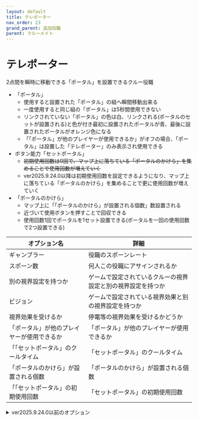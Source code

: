 ```yaml
---
layout: default
title: テレポーター
nav_order: 23
grand_parent: 追加役職
parent: クルーメイト
---
```


# テレポーター

2点間を瞬時に移動できる「ポータル」を設置できるクルー役職<br>
- 「ポータル」
  - 使用すると設置された「ポータル」の組へ瞬間移動出来る
  - 一度使用すると同じ組の「ポータル」は5秒間使用できない
  - リンクされていない「ポータル」の色は白、リンクされる(ポータルのセットが設置される)と色が付き最初に設置されたポータルが青、最後に設置されたポータルがオレンジ色になる
  - 「「ポータル」が他のプレイヤーが使用できるか」がオフの場合、「ポータル」は設置した「テレポーター」のみ表示され使用できる
- ボタン能力「セットポータル」
  - ~~初期使用回数は0回で、マップ上に落ちている「ポータルのかけら」を集めることで使用回数が増えていく~~
  - ver2025.9.24.0以降は初期使用回数を設定できるようになり、マップ上に落ちている「ポータルのかけら」を集めることで更に使用回数が増えていく
- 「ポータルのかけら」
  - マップ上に「「ポータルのかけら」が設置される個数」数設置される
  - 近づいて使用ボタンを押すことで回収できる
  - 使用回数1回でポータルを1セット設置できる(ポータルを一回の使用回数で2つ設置できる)

|  オプション名 |  詳細  |
| ---- | ---- |
| ギャンブラー  | 役職のスポーンレート |
| スポーン数  | 何人この役職にアサインされるか |
| 別の視界設定を持つか  |  ゲームで設定されているクルーの視界設定と別の視界設定を持つか  |
| ビジョン  |  ゲームで設定されている視界効果と別の視界設定を持つか  |
| 視界効果を受けるか  |  停電等の視界効果を受けるかどうか  |
| 「ポータル」が他のプレイヤーが使用できるか  |  「ポータル」が他のプレイヤーが使用できるか  |
| 「「セットポータル」のクールタイム  |  「セットポータル」のクールタイム  |
| 「ポータルのかけら」が設置される個数  |  「ポータルのかけら」が設置される個数  |
| 「「セットポータル」の初期使用回数  |  「セットポータル」の初期使用回数  |

<details>
<summary>ver2025.9.24.0以前のオプション</summary>

|  オプション名 |  詳細  |
| ---- | ---- |
| ギャンブラー  | 役職のスポーンレート |
| スポーン数  | 何人この役職にアサインされるか |
| 別の視界設定を持つか  |  ゲームで設定されているクルーの視界設定と別の視界設定を持つか  |
| ビジョン  |  ゲームで設定されている視界効果と別の視界設定を持つか  |
| 視界効果を受けるか  |  停電等の視界効果を受けるかどうか  |
| 「ポータル」が他のプレイヤーが使用できるか  |  「ポータル」が他のプレイヤーが使用できるか  |
| 「「セットポータル」のクールタイム  |  「セットポータル」のクールタイム  |
| 「ポータルのかけら」が設置される個数  |  「ポータルのかけら」が設置される個数  |

</details>